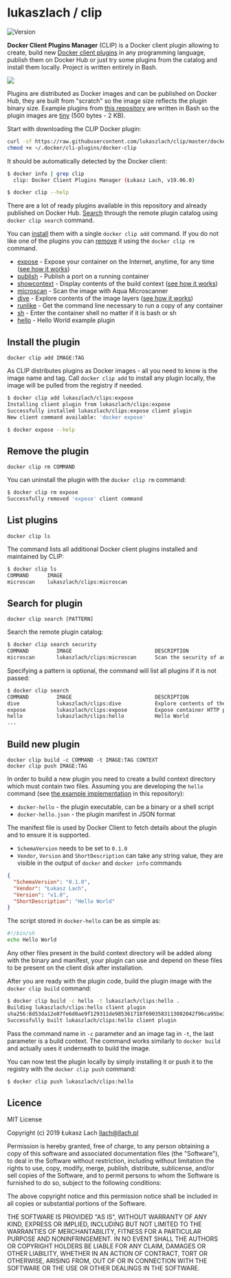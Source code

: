 # lukaszlach / clip

![Version](https://img.shields.io/badge/version-19.06.0-lightgrey.svg?style=flat)

**Docker Client Plugins Manager** (CLIP) is a Docker client plugin allowing to create, build new [Docker client plugins](https://github.com/docker/cli/issues/1534) in any programming language, publish them on Docker Hub or just try some plugins from the catalog and install them locally. Project is written entirely in Bash.

[![](https://raw.githubusercontent.com/lukaszlach/clip/master/clips/dive/record.gif)](clips/dive/)

Plugins are distributed as Docker images and can be published on Docker Hub, they are built from "scratch" so the image size reflects the plugin binary size. Example plugins from [this repository](clips/) are written in Bash so the plugin images are [tiny](https://cloud.docker.com/repository/docker/lukaszlach/clips/tags) (500 bytes - 2 KB).

Start with downloading the CLIP Docker plugin:

```bash
curl -sf https://raw.githubusercontent.com/lukaszlach/clip/master/docker-clip -o ~/.docker/cli-plugins/docker-clip
chmod +x ~/.docker/cli-plugins/docker-clip
```

It should be automatically detected by the Docker client:

```bash
$ docker info | grep clip
  clip: Docker Client Plugins Manager (Łukasz Lach, v19.06.0)

$ docker clip --help
```

There are a lot of ready plugins available in this repository and already published on Docker Hub. [Search](#search-for-plugin) through the remote plugin catalog using `docker clip search` command.

You can [install](#install-the-plugin) them with a single `docker clip add` command. If you do not like one of the plugins you can [remove](#remove-the-plugin) it using the `docker clip rm` command.

* [expose](clips/expose/) - Expose your container on the Internet, anytime, for any time ([see how it works](clips/expose/record.gif))
* [publish](clips/publish/) - Publish a port on a running container
* [showcontext](clips/showcontext/) - Display contents of the build context ([see how it works](clips/showcontext/record.gif))
* [microscan](clips/microscan/) - Scan the image with Aqua Microscanner
* [dive](clips/dive/) - Explore contents of the image layers ([see how it works](clips/dive/record.gif))
* [runlike](clips/runlike/) - Get the command line necessary to run a copy of any container
* [sh](clips/sh/) - Enter the container shell no matter if it is bash or sh
* [hello](clips/hello/) - Hello World example plugin

## Install the plugin

```
docker clip add IMAGE:TAG
```

As CLIP distributes plugins as Docker images - all you need to know is the image name and tag. Call `docker clip add` to install any plugin locally, the image will be pulled from the registry if needed.

```bash
$ docker clip add lukaszlach/clips:expose
Installing client plugin from lukaszlach/clips:expose
Successfully installed lukaszlach/clips:expose client plugin
New client command available: 'docker expose'

$ docker expose --help
```

## Remove the plugin

```
docker clip rm COMMAND
```

You can uninstall the plugin with the `docker clip rm` command:

```bash
$ docker clip rm expose
Successfully removed 'expose' client command
```

## List plugins

```
docker clip ls
```

The command lists all additional Docker client plugins installed and maintained by CLIP:

```bash
$ docker clip ls
COMMAND      IMAGE
microscan    lukaszlach/clips:microscan
```

## Search for plugin

```
docker clip search [PATTERN]
```

Search the remote plugin catalog:

```bash
$ docker clip search security
COMMAND         IMAGE                           DESCRIPTION
microscan       lukaszlach/clips:microscan      Scan the security of an image with Aqua Microscanner
```

Specifying a pattern is optional, the command will list all plugins if it is not passed:

```bash
$ docker clip search
COMMAND         IMAGE                           DESCRIPTION
dive            lukaszlach/clips:dive           Explore contents of the image layers
expose          lukaszlach/clips:expose         Expose container HTTP port on the Internet
hello           lukaszlach/clips:hello          Hello World
...
```

## Build new plugin

```
docker clip build -c COMMAND -t IMAGE:TAG CONTEXT
docker clip push IMAGE:TAG
```

In order to build a new plugin you need to create a build context directory which must contain two files. Assuming you are developing the `hello` command (see [the example implementation](clips/hello/) in this repository):

* `docker-hello` - the plugin executable, can be a binary or a shell script
* `docker-hello.json` - the plugin manifest in JSON format

The manifest file is used by Docker Client to fetch details about the plugin and to ensure it is supported.

* `SchemaVersion` needs to be set to `0.1.0`
* `Vendor`, `Version` and `ShortDescription` can take any string value, they are visible in the output of `docker` and `docker info` commands

```json
{
  "SchemaVersion": "0.1.0",
  "Vendor": "Łukasz Lach",
  "Version": "v1.0",
  "ShortDescription": "Hello World"
}
```

The script stored in `docker-hello` can be as simple as:

```bash
#!/bin/sh
echo Hello World
```

Any other files present in the build context directory will be added along with the binary and manifest, your plugin can use and depend on these files to be present on the client disk after installation.

After you are ready with the plugin code, build the plugin image with the `docker clip build` command:

```bash
$ docker clip build -c hello -t lukaszlach/clips:hello .
Building lukaszlach/clips:hello client plugin
sha256:8d53da12e07fe6d0ae9f129311de985361718f6903583113082042f96ca95be3
Successfully built lukaszlach/clips:hello client plugin
```

Pass the command name in `-c` parameter and an image tag in `-t`, the last parameter is a build context. The command works similarly to `docker build` and actually uses it underneath to build the image.

You can now test the plugin locally by simply installing it or push it to the registry with the `docker clip push` command:

```bash
$ docker clip push lukaszlach/clips:hello
```

## Licence

MIT License

Copyright (c) 2019 Łukasz Lach <llach@llach.pl>

Permission is hereby granted, free of charge, to any person obtaining a copy
of this software and associated documentation files (the "Software"), to deal
in the Software without restriction, including without limitation the rights
to use, copy, modify, merge, publish, distribute, sublicense, and/or sell
copies of the Software, and to permit persons to whom the Software is
furnished to do so, subject to the following conditions:

The above copyright notice and this permission notice shall be included in all
copies or substantial portions of the Software.

THE SOFTWARE IS PROVIDED "AS IS", WITHOUT WARRANTY OF ANY KIND, EXPRESS OR
IMPLIED, INCLUDING BUT NOT LIMITED TO THE WARRANTIES OF MERCHANTABILITY,
FITNESS FOR A PARTICULAR PURPOSE AND NONINFRINGEMENT. IN NO EVENT SHALL THE
AUTHORS OR COPYRIGHT HOLDERS BE LIABLE FOR ANY CLAIM, DAMAGES OR OTHER
LIABILITY, WHETHER IN AN ACTION OF CONTRACT, TORT OR OTHERWISE, ARISING FROM,
OUT OF OR IN CONNECTION WITH THE SOFTWARE OR THE USE OR OTHER DEALINGS IN THE
SOFTWARE.

